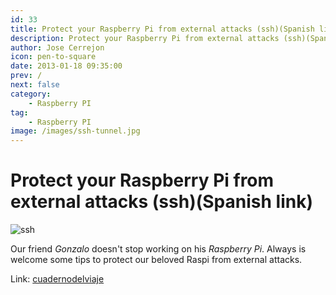 ```yaml
---
id: 33
title: Protect your Raspberry Pi from external attacks (ssh)(Spanish link)
description: Protect your Raspberry Pi from external attacks (ssh)(Spanish link)
author: Jose Cerrejon
icon: pen-to-square
date: 2013-01-18 09:35:00
prev: /
next: false
category:
    - Raspberry PI
tag:
    - Raspberry PI
image: /images/ssh-tunnel.jpg
---
```


# Protect your Raspberry Pi from external attacks (ssh)(Spanish link)

![ssh](/images/ssh-tunnel.jpg)

Our friend _Gonzalo_ doesn't stop working on his _Raspberry Pi_. Always is welcome some tips to protect our beloved Raspi from external attacks.

Link: [cuadernodelviaje](https://cuadernodelviaje.blogspot.com.es/2013/01/protegiendo-un-poco-nuestra-raspberry.html)
